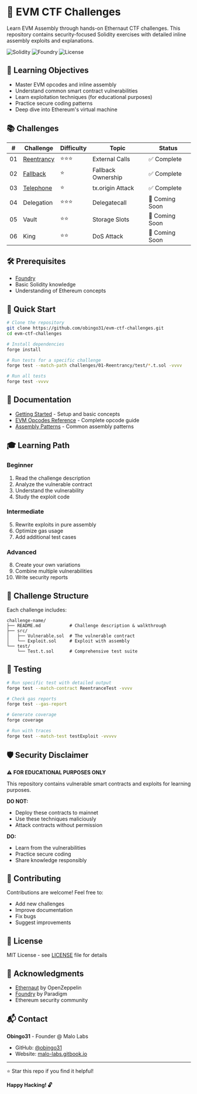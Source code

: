 # 🔐 EVM CTF Challenges

Learn EVM Assembly through hands-on Ethernaut CTF challenges. This repository contains security-focused Solidity exercises with detailed inline assembly exploits and explanations.

![Solidity](https://img.shields.io/badge/Solidity-^0.8.18-363636?style=for-the-badge&logo=solidity)
![Foundry](https://img.shields.io/badge/Foundry-Latest-blue?style=for-the-badge)
![License](https://img.shields.io/badge/License-MIT-green?style=for-the-badge)

## 🎯 Learning Objectives

- Master EVM opcodes and inline assembly
- Understand common smart contract vulnerabilities
- Learn exploitation techniques (for educational purposes)
- Practice secure coding patterns
- Deep dive into Ethereum's virtual machine

## 📚 Challenges

| # | Challenge | Difficulty | Topic | Status |
|---|-----------|------------|-------|--------|
| 01 | [Reentrancy](./challenges/01-Reentrancy/) | ⭐⭐⭐ | External Calls | ✅ Complete |
| 02 | [Fallback](./challenges/02-Fallback/) | ⭐ | Fallback Ownership | ✅ Complete |
| 03 | [Telephone](./challenges/03-Telephone/) | ⭐ | tx.origin Attack | ✅ Complete |
| 04 | Delegation | ⭐⭐⭐ | Delegatecall | 🚧 Coming Soon |
| 05 | Vault | ⭐⭐ | Storage Slots | 🚧 Coming Soon |
| 06 | King | ⭐⭐ | DoS Attack | 🚧 Coming Soon |

## 🛠️ Prerequisites

- [Foundry](https://book.getfoundry.sh/getting-started/installation)
- Basic Solidity knowledge
- Understanding of Ethereum concepts

## 🚀 Quick Start

```bash
# Clone the repository
git clone https://github.com/obingo31/evm-ctf-challenges.git
cd evm-ctf-challenges

# Install dependencies
forge install

# Run tests for a specific challenge
forge test --match-path challenges/01-Reentrancy/test/*.t.sol -vvvv

# Run all tests
forge test -vvvv
```

## 📖 Documentation

- [Getting Started](./docs/getting-started.md) - Setup and basic concepts
- [EVM Opcodes Reference](./docs/evm-opcodes.md) - Complete opcode guide
- [Assembly Patterns](./docs/assembly-patterns.md) - Common assembly patterns

## 🎓 Learning Path

### Beginner
1. Read the challenge description
2. Analyze the vulnerable contract
3. Understand the vulnerability
4. Study the exploit code

### Intermediate
5. Rewrite exploits in pure assembly
6. Optimize gas usage
7. Add additional test cases

### Advanced
8. Create your own variations
9. Combine multiple vulnerabilities
10. Write security reports

## 🔬 Challenge Structure

Each challenge includes:

```
challenge-name/
├── README.md           # Challenge description & walkthrough
├── src/
│   ├── Vulnerable.sol  # The vulnerable contract
│   └── Exploit.sol     # Exploit with assembly
└── test/
    └── Test.t.sol      # Comprehensive test suite
```

## 🧪 Testing

```bash
# Run specific test with detailed output
forge test --match-contract ReentranceTest -vvvv

# Check gas reports
forge test --gas-report

# Generate coverage
forge coverage

# Run with traces
forge test --match-test testExploit -vvvvv
```

## 🛡️ Security Disclaimer

⚠️ **FOR EDUCATIONAL PURPOSES ONLY**

This repository contains vulnerable smart contracts and exploits for learning purposes. 

**DO NOT:**
- Deploy these contracts to mainnet
- Use these techniques maliciously
- Attack contracts without permission

**DO:**
- Learn from the vulnerabilities
- Practice secure coding
- Share knowledge responsibly

## 🤝 Contributing

Contributions are welcome! Feel free to:

- Add new challenges
- Improve documentation
- Fix bugs
- Suggest improvements

## 📝 License

MIT License - see [LICENSE](LICENSE) file for details

## 🙏 Acknowledgments

- [Ethernaut](https://ethernaut.openzeppelin.com/) by OpenZeppelin
- [Foundry](https://github.com/foundry-rs/foundry) by Paradigm
- Ethereum security community

## 📬 Contact

**Obingo31** - Founder @ Malo Labs
- GitHub: [@obingo31](https://github.com/obingo31)
- Website: [malo-labs.gitbook.io](https://malo-labs.gitbook.io/documentation)

---

⭐ Star this repo if you find it helpful!

**Happy Hacking! 🔓**
